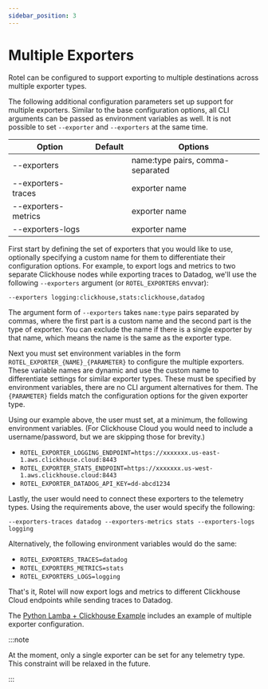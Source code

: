 ```yaml
---
sidebar_position: 3
---
```


# Multiple Exporters

Rotel can be configured to support exporting to multiple destinations across multiple exporter types.

The following additional configuration parameters set up support for multiple exporters. Similar to the base configuration
options, all
CLI arguments can be passed as environment variables as well. It is not possible to set `--exporter` and `--exporters`
at the same time.

| Option              | Default | Options                          |
|---------------------|---------|----------------------------------|
| --exporters         |         | name:type pairs, comma-separated |
| --exporters-traces  |         | exporter name                    |
| --exporters-metrics |         | exporter name                    |
| --exporters-logs    |         | exporter name                    |

First start by defining the set of exporters that you would like to use, optionally specifying a custom name for them
to differentiate their configuration options. For example, to export logs and metrics to two separate Clickhouse nodes
while exporting traces to Datadog, we'll use the following `--exporters` argument (or `ROTEL_EXPORTERS` envvar):

```shell
--exporters logging:clickhouse,stats:clickhouse,datadog
```

The argument form of `--exporters` takes `name:type` pairs separated by commas, where the first part is a custom name and
the second part is the type of exporter. You can exclude the name if there is a single exporter by that name, which means
the name is the same as the exporter type.

Next you must set environment variables in the form `ROTEL_EXPORTER_{NAME}_{PARAMETER}` to configure the multiple
exporters. These variable names are dynamic and use the custom name to differentiate settings for similar exporter types.
These must be specified by environment variables, there are no CLI argument alternatives for them.
The `{PARAMETER}` fields match the configuration options for the given exporter type.

Using our example above, the user must set, at a minimum, the following environment variables. (For Clickhouse Cloud you
would need to include a username/password, but we are skipping those for brevity.)

* `ROTEL_EXPORTER_LOGGING_ENDPOINT=https://xxxxxxx.us-east-1.aws.clickhouse.cloud:8443`
* `ROTEL_EXPORTER_STATS_ENDPOINT=https://xxxxxxx.us-west-1.aws.clickhouse.cloud:8443`
* `ROTEL_EXPORTER_DATADOG_API_KEY=dd-abcd1234`

Lastly, the user would need to connect these exporters to the telemetry types. Using the requirements above, the user
would specify the following:

```shell
--exporters-traces datadog --exporters-metrics stats --exporters-logs logging
```

Alternatively, the following environment variables would do the same:
* `ROTEL_EXPORTERS_TRACES=datadog`
* `ROTEL_EXPORTERS_METRICS=stats`
* `ROTEL_EXPORTERS_LOGS=logging`

That's it, Rotel will now export logs and metrics to different Clickhouse Cloud endpoints while sending traces to
Datadog.

The [Python Lamba + Clickhouse Example](/docs/examples/lambda-clickhouse.md) includes an example of multiple exporter configuration.

:::note

At the moment, only a single exporter can be set for any telemetry type. This constraint will be relaxed in the
future.

:::

